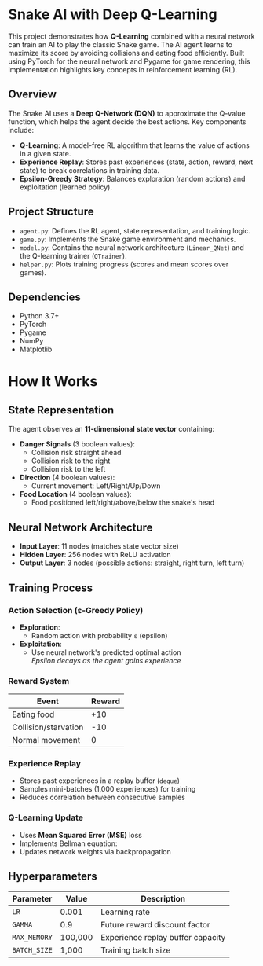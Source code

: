 # Snake AI with Deep Q-Learning

This project demonstrates how **Q-Learning** combined with a neural network can train an AI to play the classic Snake game. The AI agent learns to maximize its score by avoiding collisions and eating food efficiently. Built using PyTorch for the neural network and Pygame for game rendering, this implementation highlights key concepts in reinforcement learning (RL).

## Overview
The Snake AI uses a **Deep Q-Network (DQN)** to approximate the Q-value function, which helps the agent decide the best actions. Key components include:
- **Q-Learning**: A model-free RL algorithm that learns the value of actions in a given state.
- **Experience Replay**: Stores past experiences (state, action, reward, next state) to break correlations in training data.
- **Epsilon-Greedy Strategy**: Balances exploration (random actions) and exploitation (learned policy).

## Project Structure
- `agent.py`: Defines the RL agent, state representation, and training logic.
- `game.py`: Implements the Snake game environment and mechanics.
- `model.py`: Contains the neural network architecture (`Linear_QNet`) and the Q-learning trainer (`QTrainer`).
- `helper.py`: Plots training progress (scores and mean scores over games).

## Dependencies
- Python 3.7+
- PyTorch
- Pygame
- NumPy
- Matplotlib

# How It Works

## State Representation
The agent observes an **11-dimensional state vector** containing:
- **Danger Signals** (3 boolean values):
  - Collision risk straight ahead
  - Collision risk to the right
  - Collision risk to the left
- **Direction** (4 boolean values):
  - Current movement: Left/Right/Up/Down
- **Food Location** (4 boolean values):
  - Food positioned left/right/above/below the snake's head

## Neural Network Architecture
- **Input Layer**: 11 nodes (matches state vector size)
- **Hidden Layer**: 256 nodes with ReLU activation
- **Output Layer**: 3 nodes (possible actions: straight, right turn, left turn)

## Training Process

### Action Selection (ε-Greedy Policy)
- **Exploration**:
  - Random action with probability `ε` (epsilon)
- **Exploitation**:
  - Use neural network's predicted optimal action  
  *Epsilon decays as the agent gains experience*

### Reward System
| Event                | Reward |
|----------------------|--------|
| Eating food          | +10    |
| Collision/starvation | -10    |
| Normal movement      | 0      |

### Experience Replay
- Stores past experiences in a replay buffer (`deque`)
- Samples mini-batches (1,000 experiences) for training
- Reduces correlation between consecutive samples

### Q-Learning Update
- Uses **Mean Squared Error (MSE)** loss
- Implements Bellman equation:
- Updates network weights via backpropagation

## Hyperparameters
| Parameter      | Value     | Description                          |
|----------------|-----------|--------------------------------------|
| `LR`           | 0.001     | Learning rate                        |
| `GAMMA`        | 0.9       | Future reward discount factor        |
| `MAX_MEMORY`   | 100,000   | Experience replay buffer capacity    |
| `BATCH_SIZE`   | 1,000     | Training batch size                  |